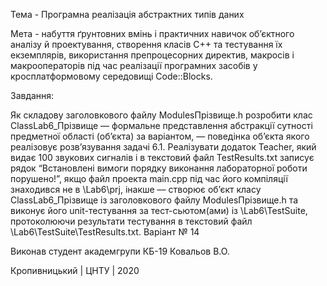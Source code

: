 Тема - Програмна реалізація абстрактних типів даних

Мета - набуття ґрунтовних вмінь і практичних навичок об’єктного аналізу й проектування, створення класів С++ та тестування їх екземплярів, використання препроцесорних директив, макросів і макрооператорів під час реалізації програмних засобів у кросплатформовому середовищі Code::Blocks.

Завдання:

Як складову заголовкового файлу ModulesПрізвище.h розробити клас ClassLab6_Прізвище –– формальне представлення абстракції сутності предметної області (об’єкта) за варіантом, ― поведінка об’єкта якого реалізовує розв’язування задачі 6.1.
Реалізувати додаток Teacher, який видає 100 звукових сигналів і в текстовий файл TestResults.txt записує рядок “Встановлені вимоги порядку виконання лабораторної роботи порушено!”, якщо файл проекта main.срр під час його компіляції знаходився не в \Lab6\prj, інакше –– створює об’єкт класу ClassLab6_Прізвище із заголовкового файлу ModulesПрізвище.h та виконує його unit-тестування за тест-сьютом(ами) із \Lab6\TestSuite, протоколюючи результати тестування в текстовий файл \Lab6\TestSuite\TestResults.txt.
Варіант № 14

Виконав студент академгрупи КБ-19 Ковальов В.О.

Кропивницький | ЦНТУ | 2020
